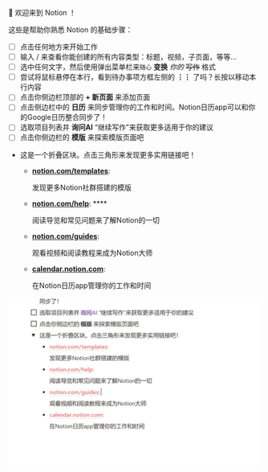 👋 欢迎来到 Notion ！

这些是帮助你熟悉 Notion 的基础步骤：

- [ ]  点击任何地方来开始工作
- [ ]  输入 / 来查看你能创建的所有内容类型：标题，视频，子页面，等等…
- [ ]  选中任何文字，然后使用弹出菜单栏来`随心` **变换** *你的* ~~写作~~ 格式
- [ ]  尝试将鼠标悬停在本行，看到待办事项方框左侧的 **⋮⋮** 了吗？长按以移动本行内容
- [ ]  点击你侧边栏顶部的 **+ 新页面** 来添加页面
- [ ]  点击侧边栏中的 **日历** 来同步管理你的工作和时间。Notion日历app可以和你的Google日历整合同步了！
- [ ]  选取项目列表并 **询问AI** “继续写作”来获取更多适用于你的建议
- [ ]  点击你侧边栏的 **模版** 来探索模版页面吧
- 这是一个折叠区块。点击三角形来发现更多实用链接吧！
    - [**notion.com/templates**](https://www.notion.so/templates):
        
        发现更多Notion社群搭建的模版
        
    - [**notion.com/help**](https://www.notion.so/help): ****
        
        阅读导览和常见问题来了解Notion的一切
        
    - [**notion.com/guides**](http://notion.com/guides):
        
        观看视频和阅读教程来成为Notion大师
        
    - [**calendar.notion.com**](http://calendar.notion.so):
        
        在Notion日历app管理你的工作和时间
        

![image.png](./image.png)